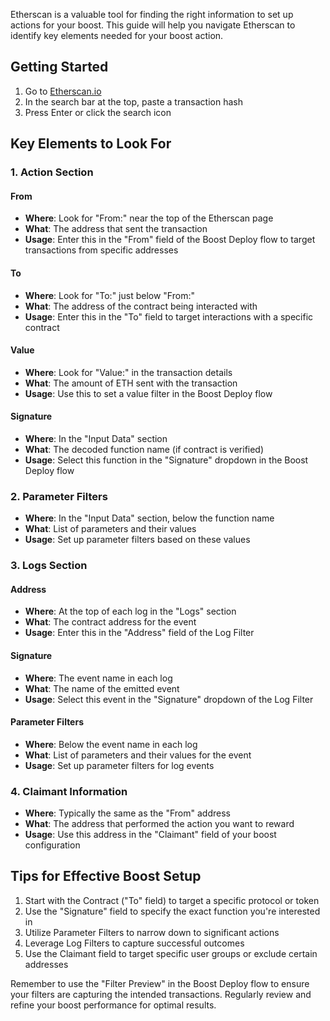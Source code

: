 Etherscan is a valuable tool for finding the right information to set up actions for your boost. This guide will help you navigate Etherscan to identify key elements needed for your boost action.

## Getting Started

1. Go to [Etherscan.io](https://etherscan.io/)
2. In the search bar at the top, paste a transaction hash
3. Press Enter or click the search icon

## Key Elements to Look For

### 1. Action Section

#### From
- **Where**: Look for "From:" near the top of the Etherscan page
- **What**: The address that sent the transaction
- **Usage**: Enter this in the "From" field of the Boost Deploy flow to target transactions from specific addresses

#### To
- **Where**: Look for "To:" just below "From:"
- **What**: The address of the contract being interacted with
- **Usage**: Enter this in the "To" field to target interactions with a specific contract

#### Value
- **Where**: Look for "Value:" in the transaction details
- **What**: The amount of ETH sent with the transaction
- **Usage**: Use this to set a value filter in the Boost Deploy flow

#### Signature
- **Where**: In the "Input Data" section
- **What**: The decoded function name (if contract is verified)
- **Usage**: Select this function in the "Signature" dropdown in the Boost Deploy flow

### 2. Parameter Filters

- **Where**: In the "Input Data" section, below the function name
- **What**: List of parameters and their values
- **Usage**: Set up parameter filters based on these values

### 3. Logs Section

#### Address
- **Where**: At the top of each log in the "Logs" section
- **What**: The contract address for the event
- **Usage**: Enter this in the "Address" field of the Log Filter

#### Signature
- **Where**: The event name in each log
- **What**: The name of the emitted event
- **Usage**: Select this event in the "Signature" dropdown of the Log Filter

#### Parameter Filters
- **Where**: Below the event name in each log
- **What**: List of parameters and their values for the event
- **Usage**: Set up parameter filters for log events

### 4. Claimant Information

- **Where**: Typically the same as the "From" address
- **What**: The address that performed the action you want to reward
- **Usage**: Use this address in the "Claimant" field of your boost configuration

## Tips for Effective Boost Setup

1. Start with the Contract ("To" field) to target a specific protocol or token
2. Use the "Signature" field to specify the exact function you're interested in
3. Utilize Parameter Filters to narrow down to significant actions
4. Leverage Log Filters to capture successful outcomes
5. Use the Claimant field to target specific user groups or exclude certain addresses

Remember to use the "Filter Preview" in the Boost Deploy flow to ensure your filters are capturing the intended transactions. Regularly review and refine your boost performance for optimal results.